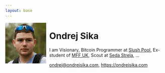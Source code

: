 ```yaml
---
layout: base
---
```


<img src="/static/content/profile/profile.jpg" width="130px" style="float: left; margin-right: 10px;">

# Ondrej Sika

I am Visionary, Bitcoin Programmer at [Slush Pool](https://slushpool.com), Ex-student of [MFF UK](http://mff.cuni.cz), Scout at [Seda Strela](http://sedastrela.cz), ...

<ondrej@ondrejsika.com>, <https://ondrejsika.com>


